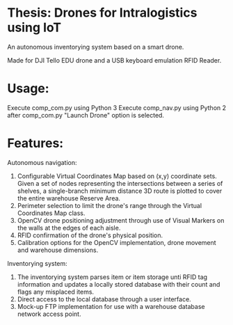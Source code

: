 # Thesis: Drones for Intralogistics using IoT
An autonomous inventorying system based on a smart drone.

Made for DJI Tello EDU drone and a USB keyboard emulation RFID Reader.

# Usage:
Execute comp_com.py using Python 3
Execute comp_nav.py using Python 2 after comp_com.py "Launch Drone" option is selected.

# Features:
Autonomous navigation:
  1) Configurable Virtual Coordinates Map based on (x,y) coordinate sets. Given a set of nodes representing the intersections between a series of shelves, a single-branch minimum distance 3D route is plotted to cover the entire warehouse Reserve Area.
  2) Perimeter selection to limit the drone's range through the Virtual Coordinates Map class.
  3) OpenCV drone positioning adjustment through use of Visual Markers on the walls at the edges of each aisle.
  4) RFID confirmation of the drone's physical position.
  5) Calibration options for the OpenCV implementation, drone movement and warehouse dimensions.

Inventorying system:
  1) The inventorying system parses item or item storage unti RFID tag information and updates a locally stored database with their count and flags any misplaced items.
  2) Direct access to the local database through a user interface.
  3) Mock-up FTP implementation for use with a warehouse database network access point.
